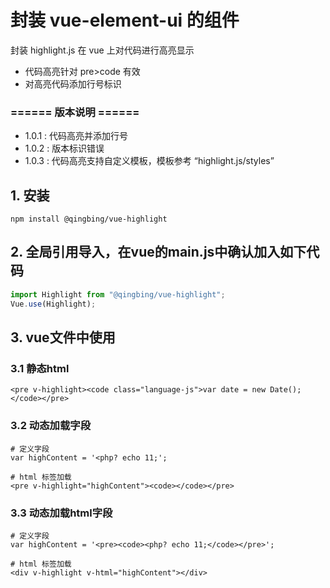 # 封装 vue-element-ui 的组件
封装 highlight.js 在 vue 上对代码进行高亮显示
- 代码高亮针对 pre>code 有效
- 对高亮代码添加行号标识

### ====== 版本说明 ======
- 1.0.1 : 代码高亮并添加行号
- 1.0.2 : 版本标识错误
- 1.0.3 : 代码高亮支持自定义模板，模板参考 “highlight.js/styles”

## 1. 安装
```
npm install @qingbing/vue-highlight
```

## 2. 全局引用导入，在vue的main.js中确认加入如下代码
```js
import Highlight from "@qingbing/vue-highlight";
Vue.use(Highlight);
```

## 3. vue文件中使用
### 3.1 静态html
```
<pre v-highlight><code class="language-js">var date = new Date(); </code></pre>
```


### 3.2 动态加载字段
```
# 定义字段
var highContent = '<php? echo 11;';

# html 标签加载
<pre v-highlight="highContent"><code></code></pre>
```

### 3.3 动态加载html字段
```
# 定义字段
var highContent = '<pre><code><php? echo 11;</code></pre>';

# html 标签加载
<div v-highlight v-html="highContent"></div>
```